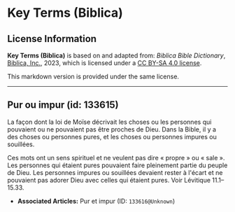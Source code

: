 # Key Terms (Biblica)

## License Information

**Key Terms (Biblica)** is based on and adapted from: _Biblica Bible Dictionary_, [Biblica, Inc.](https://www.biblica.com/), 2023, which is licensed under a [CC BY-SA 4.0 license](https://creativecommons.org/licenses/by-sa/4.0/legalcode.en).

This markdown version is provided under the same license.



--------------------------------

## Pur ou impur (id: 133615)

La façon dont la loi de Moïse décrivait les choses ou les personnes qui pouvaient ou ne pouvaient pas être proches de Dieu. Dans la Bible, il y a des choses ou personnes pures, et les choses ou personnes impures ou souillées. 

Ces mots ont un sens spirituel et ne veulent pas dire « propre » ou « sale ». Les personnes qui étaient pures pouvaient faire pleinement partie du peuple de Dieu. Les personnes impures ou souillées devaient rester à l'écart et ne pouvaient pas adorer Dieu avec celles qui étaient pures. Voir Lévitique 11\.1–15\.33\.

* **Associated Articles:** Pur et impur (ID: `133616@Unknown`)

